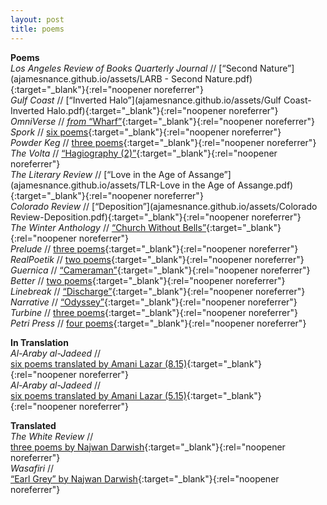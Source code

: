 ```yaml
---
layout: post
title: poems
---
```

**Poems**<br>
*Los Angeles Review of Books Quarterly Journal* // [“Second Nature”](ajamesnance.github.io/assets/LARB - Second Nature.pdf){:target="_blank"}{:rel="noopener noreferrer"}<br>
*Gulf Coast* // [“Inverted Halo”](ajamesnance.github.io/assets/Gulf Coast-Inverted Halo.pdf){:target="_blank"}{:rel="noopener noreferrer"}<br>
*OmniVerse* // [*from* “Wharf”](http://omniverse.us/2014-omnidawn-1st2nd-poetry-book-contest-finalists/){:target="_blank"}{:rel="noopener noreferrer"}<br>
*Spork* // [six poems](http://thisissporkpress.com/sporklet/06_15/nance.html){:target="_blank"}{:rel="noopener noreferrer"}<br>
*Powder Keg* // [three poems](http://www.powderkegmagazine.com/andrew-nance){:target="_blank"}{:rel="noopener noreferrer"}<br>
*The Volta* // [“Hagiography (2)”](http://www.thevolta.org/twstbs-poem135-anance.html){:target="_blank"}{:rel="noopener noreferrer"}<br>
*The Literary Review* // [“Love in the Age of Assange”](ajamesnance.github.io/assets/TLR-Love in the Age of Assange.pdf){:target="_blank"}{:rel="noopener noreferrer"}<br>
*Colorado Review* // [“Deposition”](ajamesnance.github.io/assets/Colorado Review-Deposition.pdf){:target="_blank"}{:rel="noopener noreferrer"}<br>
*The Winter Anthology* // [“Church Without Bells”](https://winteranthology.com/?vol=5&author=nance&title=church-sans){:target="_blank"}{:rel="noopener noreferrer"}<br>
*Prelude* // [three poems](https://preludemag.com/posts/hagiography-3/){:target="_blank"}{:rel="noopener noreferrer"}<br>
*RealPoetik* // [two poems](http://www.realpoetik.club/2014/05/andrew-nance_29.html){:target="_blank"}{:rel="noopener noreferrer"}<br>
*Guernica* // [“Cameraman”](https://www.guernicamag.com/cameraman/){:target="_blank"}{:rel="noopener noreferrer"}<br>
*Better* // [two poems](http://bettermagazine.org/004/andrewnance.html){:target="_blank"}{:rel="noopener noreferrer"}<br>
*Linebreak* // [“Discharge”](https://linebreak.org/poems/discharge/){:target="_blank"}{:rel="noopener noreferrer"}<br>
*Narrative* // [“Odyssey”](http://www.narrativemagazine.com/issues/poems-week-2012-2013/poem-week/odyssey-andrew-nance){:target="_blank"}{:rel="noopener noreferrer"}<br>
*Turbine* // [three poems](http://nzetc.victoria.ac.nz/iiml/turbine/Turbi12/poetry/t1-g1-g1-t14-g1-t1-body-d1.html){:target="_blank"}{:rel="noopener noreferrer"}<br>
*Petri Press* // [four poems](http://www.petripress.org/search/label/Andrew%20Nance){:target="_blank"}{:rel="noopener noreferrer"}<br>

**In Translation**<br>
*Al-Araby al-Jadeed* //<br>
[six poems translated by Amani Lazar (8.15)](https://www.alaraby.co.uk/texts/2015/8/22/%D8%A7%D9%84%D8%B9%D9%88%D8%A7%D8%A1-%D8%A8%D8%B7%D8%B1%D9%82-%D8%B1%D8%B3%D9%85%D9%8A%D8%A9-%D9%81%D9%82%D8%B7){:target="_blank"}{:rel="noopener noreferrer"}<br>
*Al-Araby al-Jadeed* //<br>
[six poems translated by Amani Lazar (5.15)](https://www.alaraby.co.uk/texts/2015/5/13/%D8%A8%D9%85%D8%A7-%D9%8A%D9%83%D9%81%D9%8A-%D9%84%D8%B3%D9%8A%D8%B1%D8%A9){:target="_blank"}{:rel="noopener noreferrer"}<br>

**Translated**<br>
*The White Review* //<br>
[three poems by Najwan Darwish](http://www.thewhitereview.org/issues/the-white-review-no-10/){:target="_blank"}{:rel="noopener noreferrer"}<br>
*Wasafiri* //<br>
[“Earl Grey” by Najwan Darwish](http://www.wasafiri.org/product/wasafiri-issue-80/){:target="_blank"}{:rel="noopener noreferrer"}
